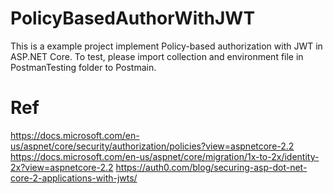 # PolicyBasedAuthorWithJWT
This is a example project implement Policy-based authorization with JWT in ASP.NET Core.
To test, please import collection and environment file in PostmanTesting folder to Postmain.

# Ref
https://docs.microsoft.com/en-us/aspnet/core/security/authorization/policies?view=aspnetcore-2.2
https://docs.microsoft.com/en-us/aspnet/core/migration/1x-to-2x/identity-2x?view=aspnetcore-2.2
https://auth0.com/blog/securing-asp-dot-net-core-2-applications-with-jwts/

